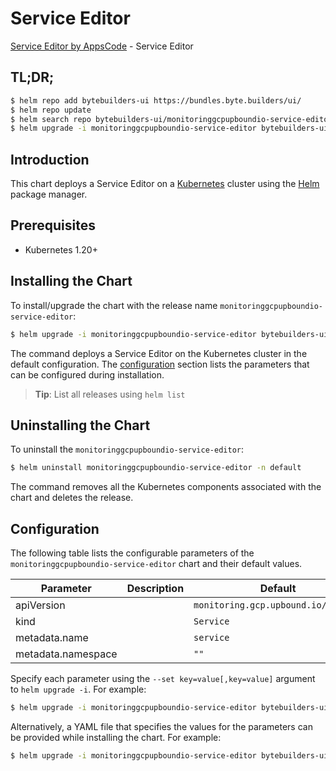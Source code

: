 # Service Editor

[Service Editor by AppsCode](https://byte.builders) - Service Editor

## TL;DR;

```bash
$ helm repo add bytebuilders-ui https://bundles.byte.builders/ui/
$ helm repo update
$ helm search repo bytebuilders-ui/monitoringgcpupboundio-service-editor --version=v0.4.18
$ helm upgrade -i monitoringgcpupboundio-service-editor bytebuilders-ui/monitoringgcpupboundio-service-editor -n default --create-namespace --version=v0.4.18
```

## Introduction

This chart deploys a Service Editor on a [Kubernetes](http://kubernetes.io) cluster using the [Helm](https://helm.sh) package manager.

## Prerequisites

- Kubernetes 1.20+

## Installing the Chart

To install/upgrade the chart with the release name `monitoringgcpupboundio-service-editor`:

```bash
$ helm upgrade -i monitoringgcpupboundio-service-editor bytebuilders-ui/monitoringgcpupboundio-service-editor -n default --create-namespace --version=v0.4.18
```

The command deploys a Service Editor on the Kubernetes cluster in the default configuration. The [configuration](#configuration) section lists the parameters that can be configured during installation.

> **Tip**: List all releases using `helm list`

## Uninstalling the Chart

To uninstall the `monitoringgcpupboundio-service-editor`:

```bash
$ helm uninstall monitoringgcpupboundio-service-editor -n default
```

The command removes all the Kubernetes components associated with the chart and deletes the release.

## Configuration

The following table lists the configurable parameters of the `monitoringgcpupboundio-service-editor` chart and their default values.

|     Parameter      | Description |                    Default                     |
|--------------------|-------------|------------------------------------------------|
| apiVersion         |             | <code>monitoring.gcp.upbound.io/v1beta1</code> |
| kind               |             | <code>Service</code>                           |
| metadata.name      |             | <code>service</code>                           |
| metadata.namespace |             | <code>""</code>                                |


Specify each parameter using the `--set key=value[,key=value]` argument to `helm upgrade -i`. For example:

```bash
$ helm upgrade -i monitoringgcpupboundio-service-editor bytebuilders-ui/monitoringgcpupboundio-service-editor -n default --create-namespace --version=v0.4.18 --set apiVersion=monitoring.gcp.upbound.io/v1beta1
```

Alternatively, a YAML file that specifies the values for the parameters can be provided while
installing the chart. For example:

```bash
$ helm upgrade -i monitoringgcpupboundio-service-editor bytebuilders-ui/monitoringgcpupboundio-service-editor -n default --create-namespace --version=v0.4.18 --values values.yaml
```
